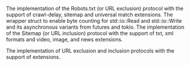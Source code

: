 The implementation of the Robots.txt (or URL exclusion) protocol with the support of crawl-delay, sitemap and universal match extensions.
The wrapper struct to enable byte counting for std::io::Read and std::io::Write and its asynchronous variants from futures and tokio.
The implementation of the Sitemap (or URL inclusion) protocol with the support of txt, xml formats and video, image, and news extensions.

The implementation of URL exclusion and inclusion protocols with the support of extensions.